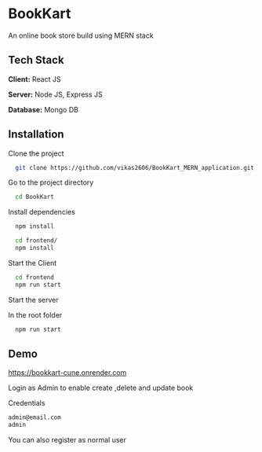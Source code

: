 
# BookKart

An online book store build using MERN stack


## Tech Stack

 **Client:** React JS

**Server:** Node JS, Express JS

**Database:** Mongo DB


## Installation


Clone the project

```bash
  git clone https://github.com/vikas2606/BookKart_MERN_application.git
```

Go to the project directory

```bash
  cd BookKart
```

Install dependencies

```bash
  npm install
```

```bash
  cd frontend/
  npm install
```


Start the Client

```bash
  cd frontend
  npm run start
```
Start the server

In the root folder
```bash
  npm run start
```
## Demo

https://bookkart-cune.onrender.com

Login as Admin to enable create ,delete and update book

Credentials
```bash
admin@email.com
admin
```

You can also register as normal user

